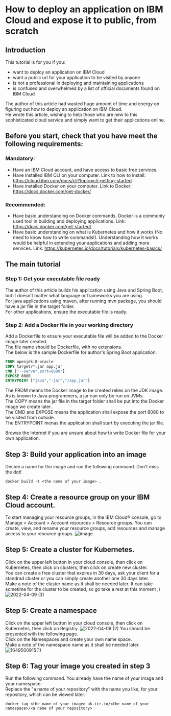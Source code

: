 # How to deploy an application on IBM Cloud and expose it to public, from scratch
## Introduction
This tutorial is for you if you:
- want to deploy an application on IBM Cloud
- want a public url for your application to be visited by anyone
- is not a professional in deploying and maintaining applications
- is confused and overwhelmed by a list of official documents found on IBM Cloud

The author of this article had wasted huge amount of time and energy on figuring out how to deploy an application on IBM Cloud.   
He wrote this article, wishing to help those who are new to this sophisticated cloud service and simply want to get their applications online.

## Before you start, check that you have meet the following requirements:
### Mandatory:
- Have an IBM Cloud account, and have access to basic free services.
- Have installed IBM CLI on your computer. Link to how to install: 
https://cloud.ibm.com/docs/cli?topic=cli-getting-started
- Have installed Docker on your computer. Link to Docker:
https://docs.docker.com/get-docker/
### Recommended:
- Have basic understanding on Docker commands. Docker is a commonly used tool in building and deploying applications. Link: https://docs.docker.com/get-started/
- Have basic understanding on what is Kubernetes and how it works (No need to know how to write commands!). Understanding how it works would be helpful in extending your applications and adding more services. Link:  https://kubernetes.io/docs/tutorials/kubernetes-basics/

## The main tutorial
### Step 1: Get your executable file ready
The author of this article builds his application using Java and Spring Boot, but it doesn't matter what language or frameworks you are using.   
For java applications using maven, after running mvn package, you should have a jar file in the target folder.   
For other applications, ensure the executable file is ready.
### Step 2: Add a Docker file in your working directory
Add a Dockerfile to ensure your executable file will be added to the Docker image later created.   
The file name should be Dockerfile, with no extensions.   
The below is the sample Dockerfile for author's Spring Boot application.
```Dockerfile
FROM openjdk:8-oracle
COPY target/*.jar app.jar
CMD ["--server.port=8080"]
EXPOSE 8080
ENTRYPOINT ["java","-jar","/app.jar"]
```
The FROM means the Docker image to be created relies on the JDK image. As is known to Java programmers, a jar can only be run on JVMs.   
The COPY means the jar file in the target folder shall be put into the Docker image we create later.   
The CMD and EXPOSE means the application shall expose the port 8080 to be visited from outside.   
The ENTRYPOINT menas the application shall start by executing the jar file.   

Browse the Internet if you are unsure about how to write Docker file for your own application.
## Step 3: Build your application into an image
Decide a name for the image and run the following command. Don't miss the dot!
```
docker build -t <the name of your image> .
```
## Step 4: Create a resource group on your IBM Cloud account.
To start managing your resource groups, in the IBM Cloud® console, go to Manage > Account > Account resources > Resource groups. You can create, view, and rename your resource groups, add resources and manage access to your resource groups.
![image](https://user-images.githubusercontent.com/55789171/162568009-4056d8b1-ed08-4a25-a18f-b06e8fa46451.png)
## Step 5: Create a cluster for Kubernetes.
Click on the upper left button in your cloud console, then click on Kubernetes, then click on clusters, then click on create new cluster.   
You can create a free cluster that expires in 30 days, ask your client for a standrad cluster or you can simply create another one 30 days later.   
Make a note of the cluster name as it shall be needed later.
It can take sometime for the cluster to be created, so go take a rest at this moment ;)   
![2022-04-09 (3)](https://user-images.githubusercontent.com/55789171/162568342-6771cac4-689a-4ee4-9754-9c7f8b22ed48.png)
## Step 5: Create a namespace 
Click on the upper left button in your cloud console, then click on Kubernetes, then click on Registry.
![2022-04-09 (2)](https://user-images.githubusercontent.com/55789171/162568174-602bdaa2-f094-4f8a-a79e-358c7ea241e3.png)
You should be presented with the following page.   
Click on the Namespaces and create your own name space.   
Make a note of the namespace name as it shall be needed later.
![1649500915(1)](https://user-images.githubusercontent.com/55789171/162568498-68543c37-20b5-4f43-af28-5f3bc60e82b7.png)
## Step 6: Tag your image you created in step 3
Run the following command. You already have the name of your image and your namespace.   
Replace the "a name of your repository" with the name you like, for your repository, which can be viewed later.   
```
docker tag <the name of your image> uk.icr.io/<the name of your namespace>/<a name of your repository>
```
